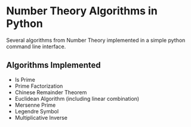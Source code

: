# Number Theory Algorithms in Python

Several algorithms from Number Theory implemented in a simple python command line interface.

## Algorithms Implemented
* Is Prime
* Prime Factorization
* Chinese Remainder Theorem
* Euclidean Algorithm (including linear combination)
* Mersenne Prime
* Legendre Symbol
* Multiplicative Inverse